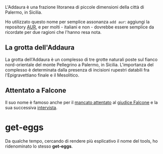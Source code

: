 L'Addaura è una frazione litoranea di piccole dimensioni della città di Palermo, in Sicilia. 

Ho utilizzato questo nome per semplice assonanza `add aur`:  aggiungi la repository [AUR](https://aur.archlinux.org/), e per molti - italiani e non - dovrebbe essere semplice da ricordate per due ragioni che l'hanno resa nota.

## La grotta dell'Addaura
La grotta dell'Addaura è un complesso di tre grotte naturali poste sul fianco nord-orientale del monte Pellegrino a Palermo, in Sicilia. L'importanza del complesso è determinata dalla presenza di incisioni rupestri databili fra l'Epigravettiano finale e il Mesolitico.

## Attentato a Falcone
Il suo nome è famoso anche per il [mancato attentato](https://it.wikipedia.org/wiki/Attentato_dell%27Addaura) al [giudice Falcone](https://it.wikipedia.org/wiki/Giovanni_Falcone) e la sua successiva [intervista](https://it.wikipedia.org/wiki/Attentato_dell%27Addaura#L'intervista_di_Falcone_su_L'Unit%C3%A0).

# get-eggs
Da qualche tempo, cercando di rendere più esplicativo il nome del tools, ho ridenominato lo stesso **get-eggs**.
